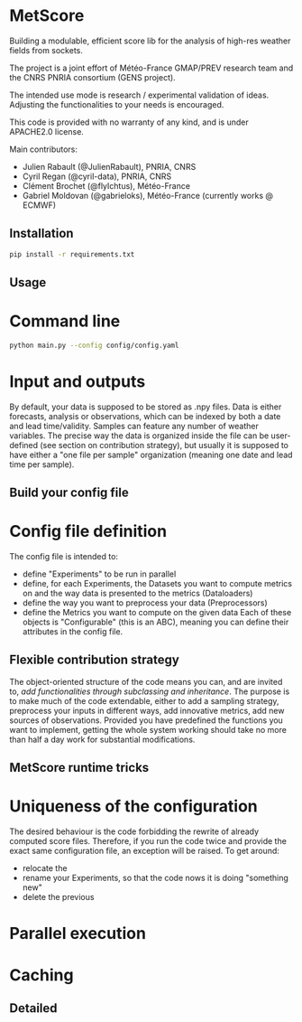 # MetScore

Building a modulable, efficient score lib for the analysis of high-res weather fields from sockets.

The project is a joint effort of Météo-France GMAP/PREV research team and the CNRS PNRIA consortium (GENS project).

The intended use mode is research / experimental validation of ideas. Adjusting the functionalities to your needs is encouraged.

This code is provided with no warranty of any kind, and is under APACHE2.0 license.

Main contributors:
 - Julien Rabault (@JulienRabault), PNRIA, CNRS
 - Cyril Regan (@cyril-data), PNRIA, CNRS
 - Clément Brochet (@flyIchtus), Météo-France
 - Gabriel Moldovan (@gabrieloks), Météo-France (currently works @ ECMWF)
 
## Installation

```bash
pip install -r requirements.txt
```

## Usage
# Command line
```bash
python main.py --config config/config.yaml
```
# Input and outputs
By default, your data is supposed to be stored as .npy files. Data is either forecasts, analysis or observations, which can be indexed by both a date and lead time/validity. Samples can feature any number of weather variables.
The precise way the data is organized inside the file can be user-defined (see section on contribution strategy), but usually it is supposed to have either a "one file per sample" organization (meaning one date and lead time per sample).

## Build your config file

# Config file definition
The config file is intended to:
- define "Experiments" to be run in parallel
- define, for each Experiments, the Datasets you want to compute metrics on and the way data is presented to the metrics (Dataloaders)
- define the way you want to preprocess your data (Preprocessors)
- define the Metrics you want to compute on the given data
Each of these objects is "Configurable" (this is an ABC), meaning you can define their attributes in the config file.

## Flexible contribution strategy

The object-oriented structure of the code means you can, and are invited to, *add functionalities through subclassing and inheritance*.
The purpose is to make much of the code extendable, either to add a sampling strategy, preprocess your inputs in different ways, add innovative metrics, add new sources of observations.
Provided you have predefined the functions you want to implement, getting the whole system working should take no more than half a day work for substantial modifications.

## MetScore runtime tricks

# Uniqueness of the configuration
The desired behaviour is the code forbidding the rewrite of already computed score files. Therefore, if you run the code twice and provide the exact same configuration file, an exception will be raised. To get around:

- relocate the
- rename your Experiments, so that the code nows it is doing "something new"
- delete the previous

# Parallel execution

# Caching

## Detailed
